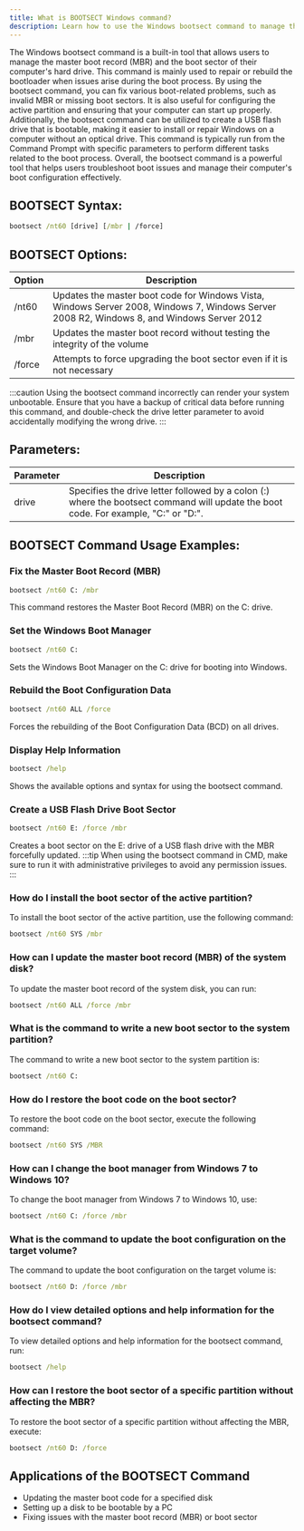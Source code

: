```yaml
---
title: What is BOOTSECT Windows command?
description: Learn how to use the Windows bootsect command to manage the master boot record and the boot sector of your computer's hard drive.
---
```


The Windows bootsect command is a built-in tool that allows users to manage the master boot record (MBR) and the boot sector of their computer's hard drive. This command is mainly used to repair or rebuild the bootloader when issues arise during the boot process. By using the bootsect command, you can fix various boot-related problems, such as invalid MBR or missing boot sectors. It is also useful for configuring the active partition and ensuring that your computer can start up properly. Additionally, the bootsect command can be utilized to create a USB flash drive that is bootable, making it easier to install or repair Windows on a computer without an optical drive. This command is typically run from the Command Prompt with specific parameters to perform different tasks related to the boot process. Overall, the bootsect command is a powerful tool that helps users troubleshoot boot issues and manage their computer's boot configuration effectively.

## BOOTSECT Syntax:
```cmd
bootsect /nt60 [drive] [/mbr | /force] 
```
## BOOTSECT Options:

| Option   | Description                               |
|----------|-------------------------------------------|
| /nt60    | Updates the master boot code for Windows Vista, Windows Server 2008, Windows 7, Windows Server 2008 R2, Windows 8, and Windows Server 2012 |
| /mbr     | Updates the master boot record without testing the integrity of the volume   |
| /force   | Attempts to force upgrading the boot sector even if it is not necessary  |

:::caution
Using the bootsect command incorrectly can render your system unbootable. Ensure that you have a backup of critical data before running this command, and double-check the drive letter parameter to avoid accidentally modifying the wrong drive.
:::

## Parameters:

| Parameter   | Description                              |
|-------------|------------------------------------------|
| drive       | Specifies the drive letter followed by a colon (:) where the bootsect command will update the boot code. For example, "C:" or "D:". |
## BOOTSECT Command Usage Examples:
### Fix the Master Boot Record (MBR)
```cmd
bootsect /nt60 C: /mbr
```
This command restores the Master Boot Record (MBR) on the C: drive.

### Set the Windows Boot Manager
```cmd
bootsect /nt60 C:
```
Sets the Windows Boot Manager on the C: drive for booting into Windows.

### Rebuild the Boot Configuration Data
```cmd
bootsect /nt60 ALL /force
```
Forces the rebuilding of the Boot Configuration Data (BCD) on all drives.

### Display Help Information
```cmd
bootsect /help
```
Shows the available options and syntax for using the bootsect command.

### Create a USB Flash Drive Boot Sector
```cmd
bootsect /nt60 E: /force /mbr
```
Creates a boot sector on the E: drive of a USB flash drive with the MBR forcefully updated.
:::tip
When using the bootsect command in CMD, make sure to run it with administrative privileges to avoid any permission issues.
:::

### How do I install the boot sector of the active partition?	
To install the boot sector of the active partition, use the following command:
```cmd
bootsect /nt60 SYS /mbr
```

### How can I update the master boot record (MBR) of the system disk?
To update the master boot record of the system disk, you can run:
```cmd
bootsect /nt60 ALL /force /mbr
```

### What is the command to write a new boot sector to the system partition?	
The command to write a new boot sector to the system partition is:
```cmd
bootsect /nt60 C:
```

### How do I restore the boot code on the boot sector?
To restore the boot code on the boot sector, execute the following command:
```cmd
bootsect /nt60 SYS /MBR
```

### How can I change the boot manager from Windows 7 to Windows 10?	
To change the boot manager from Windows 7 to Windows 10, use:
```cmd
bootsect /nt60 C: /force /mbr
```

### What is the command to update the boot configuration on the target volume?
The command to update the boot configuration on the target volume is:
```cmd
bootsect /nt60 D: /force /mbr
```

### How do I view detailed options and help information for the bootsect command?
To view detailed options and help information for the bootsect command, run:
```cmd
bootsect /help
```

### How can I restore the boot sector of a specific partition without affecting the MBR?
To restore the boot sector of a specific partition without affecting the MBR, execute:
```cmd
bootsect /nt60 D: /force
```
## Applications of the BOOTSECT Command

- Updating the master boot code for a specified disk
- Setting up a disk to be bootable by a PC
- Fixing issues with the master boot record (MBR) or boot sector